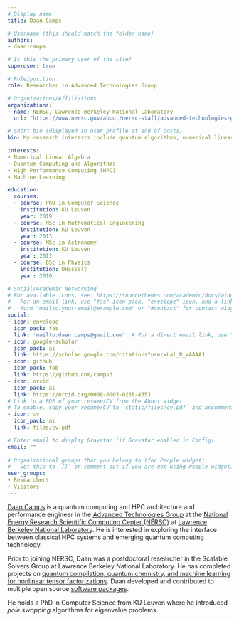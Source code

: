```yaml
---
# Display name
title: Daan Camps

# Username (this should match the folder name)
authors:
- daan-camps

# Is this the primary user of the site?
superuser: true

# Role/position
role: Researcher in Advanced Technologies Group

# Organizations/Affiliations
organizations:
- name: NERSC, Lawrence Berkeley National Laboratory
  url: "https://www.nersc.gov/about/nersc-staff/advanced-technologies-group/daan-camps/"

# Short bio (displayed in user profile at end of posts)
bio: My research interests include quantum algorithms, numerical linear algebra, tensor factorization methods and machine learning. I'm particularly interested in studying the interface between HPC and quantum computing.

interests:
- Numerical Linear Algebra
- Quantum Computing and Algorithms
- High Performance Computing (HPC)
- Machine Learning

education:
  courses:
  - course: PhD in Computer Science
    institution: KU Leuven
    year: 2019
  - course: MSc in Mathematical Engineering
    institution: KU Leuven
    year: 2013
  - course: MSc in Astronomy
    institution: KU Leuven
    year: 2011
  - course: BSc in Physics
    institution: UHasselt
    year: 2010

# Social/Academic Networking
# For available icons, see: https://sourcethemes.com/academic/docs/widgets/#icons
#   For an email link, use "fas" icon pack, "envelope" icon, and a link in the
#   form "mailto:your-email@example.com" or "#contact" for contact widget.
social:
- icon: envelope
  icon_pack: fas
  link: 'mailto:daan.camps@gmail.com'  # For a direct email link, use "mailto:test@example.org".
- icon: google-scholar
  icon_pack: ai
  link: https://scholar.google.com/citations?user=Lal_R_wAAAAJ
- icon: github
  icon_pack: fab
  link: https://github.com/campsd
- icon: orcid
  icon_pack: ai
  link: https://orcid.org/0000-0003-0236-4353
# Link to a PDF of your resume/CV from the About widget.
# To enable, copy your resume/CV to `static/files/cv.pdf` and uncomment the lines below.  
- icon: cv
  icon_pack: ai
  link: files/cv.pdf

# Enter email to display Gravatar (if Gravatar enabled in Config)
email: ""
  
# Organizational groups that you belong to (for People widget)
#   Set this to `[]` or comment out if you are not using People widget.  
user_groups:
- Researchers
- Visitors
---
```


[Daan Camps](https://www.nersc.gov/about/nersc-staff/advanced-technologies-group/daan-camps/) is a quantum computing and HPC architecture and performance engineer in the [Advanced Technologies Group](https://www.nersc.gov/about/nersc-staff/advanced-technologies-group/) at the [National Energy Research Scientific Computing Center (NERSC)](https://www.nersc.gov/) at [Lawrence Berkeley National Laboratory](https://www.lbl.gov). He is interested in exploring the interface between classical HPC systems and emerging quantum computing technology.

Prior to joining NERSC, Daan was a postdoctoral researcher in the Scalable Solvers Group at Lawrence Berkeley National Laboratory. He has completed projects on [quantum compilation, quantum chemistry, and machine learning for nonlinear tensor factorizations](#publications). Daan developed and contributed to multiple open source [software packages](#software).

He holds a PhD in Computer Science from KU Leuven where he introduced
*pole swapping* algorithms for eigenvalue problems.